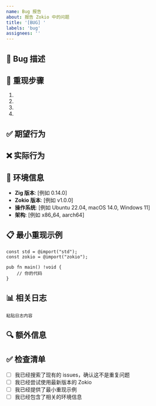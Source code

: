 ```yaml
---
name: Bug 报告
about: 报告 Zokio 中的问题
title: '[BUG] '
labels: 'bug'
assignees: ''
---
```


## 🐛 Bug 描述
<!-- 简洁清晰地描述这个 bug -->

## 🔄 重现步骤
<!-- 详细描述如何重现这个问题 -->
1. 
2. 
3. 
4. 

## ✅ 期望行为
<!-- 清晰简洁地描述你期望发生什么 -->

## ❌ 实际行为
<!-- 清晰简洁地描述实际发生了什么 -->

## 📱 环境信息
- **Zig 版本**: [例如 0.14.0]
- **Zokio 版本**: [例如 v1.0.0]
- **操作系统**: [例如 Ubuntu 22.04, macOS 14.0, Windows 11]
- **架构**: [例如 x86_64, aarch64]

## 📋 最小重现示例
<!-- 如果可能，提供一个最小的代码示例来重现问题 -->
```zig
const std = @import("std");
const zokio = @import("zokio");

pub fn main() !void {
    // 你的代码
}
```

## 📊 相关日志
<!-- 如果有相关的错误日志或输出，请粘贴在这里 -->
```
粘贴日志内容
```

## 🔍 额外信息
<!-- 添加任何其他有助于解释问题的上下文信息 -->

## ✅ 检查清单
- [ ] 我已经搜索了现有的 issues，确认这不是重复问题
- [ ] 我已经尝试使用最新版本的 Zokio
- [ ] 我已经提供了最小重现示例
- [ ] 我已经包含了相关的环境信息
